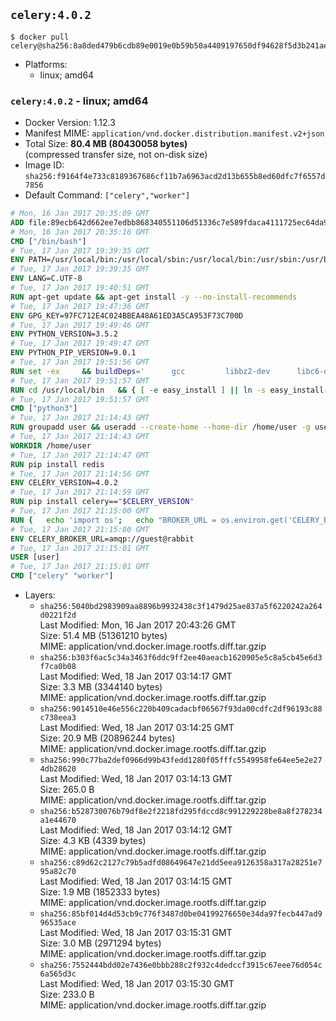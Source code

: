 ## `celery:4.0.2`

```console
$ docker pull celery@sha256:8a8ded479b6cdb89e0019e0b59b50a4409197650df94628f5d3b241aef45ec4f
```

-	Platforms:
	-	linux; amd64

### `celery:4.0.2` - linux; amd64

-	Docker Version: 1.12.3
-	Manifest MIME: `application/vnd.docker.distribution.manifest.v2+json`
-	Total Size: **80.4 MB (80430058 bytes)**  
	(compressed transfer size, not on-disk size)
-	Image ID: `sha256:f9164f4e733c8189367686cf11b7a6963acd2d13b655b8ed60dfc7f6557d7856`
-	Default Command: `["celery","worker"]`

```dockerfile
# Mon, 16 Jan 2017 20:35:09 GMT
ADD file:89ecb642d662ee7edbb868340551106d51336c7e589fdaca4111725ec64da957 in / 
# Mon, 16 Jan 2017 20:35:16 GMT
CMD ["/bin/bash"]
# Tue, 17 Jan 2017 19:39:35 GMT
ENV PATH=/usr/local/bin:/usr/local/sbin:/usr/local/bin:/usr/sbin:/usr/bin:/sbin:/bin
# Tue, 17 Jan 2017 19:39:35 GMT
ENV LANG=C.UTF-8
# Tue, 17 Jan 2017 19:40:51 GMT
RUN apt-get update && apt-get install -y --no-install-recommends 		ca-certificates 		libgdbm3 		libsqlite3-0 		libssl1.0.0 	&& rm -rf /var/lib/apt/lists/*
# Tue, 17 Jan 2017 19:47:36 GMT
ENV GPG_KEY=97FC712E4C024BBEA48A61ED3A5CA953F73C700D
# Tue, 17 Jan 2017 19:49:46 GMT
ENV PYTHON_VERSION=3.5.2
# Tue, 17 Jan 2017 19:49:47 GMT
ENV PYTHON_PIP_VERSION=9.0.1
# Tue, 17 Jan 2017 19:51:56 GMT
RUN set -ex 	&& buildDeps=' 		gcc 		libbz2-dev 		libc6-dev 		libgdbm-dev 		liblzma-dev 		libncurses-dev 		libreadline-dev 		libsqlite3-dev 		libssl-dev 		make 		tcl-dev 		tk-dev 		wget 		xz-utils 		zlib1g-dev 	' 	&& apt-get update && apt-get install -y $buildDeps --no-install-recommends && rm -rf /var/lib/apt/lists/* 		&& wget -O python.tar.xz "https://www.python.org/ftp/python/${PYTHON_VERSION%%[a-z]*}/Python-$PYTHON_VERSION.tar.xz" 	&& wget -O python.tar.xz.asc "https://www.python.org/ftp/python/${PYTHON_VERSION%%[a-z]*}/Python-$PYTHON_VERSION.tar.xz.asc" 	&& export GNUPGHOME="$(mktemp -d)" 	&& gpg --keyserver ha.pool.sks-keyservers.net --recv-keys "$GPG_KEY" 	&& gpg --batch --verify python.tar.xz.asc python.tar.xz 	&& rm -r "$GNUPGHOME" python.tar.xz.asc 	&& mkdir -p /usr/src/python 	&& tar -xJC /usr/src/python --strip-components=1 -f python.tar.xz 	&& rm python.tar.xz 		&& cd /usr/src/python 	&& ./configure 		--enable-loadable-sqlite-extensions 		--enable-shared 	&& make -j$(nproc) 	&& make install 	&& ldconfig 		&& if [ ! -e /usr/local/bin/pip3 ]; then : 		&& wget -O /tmp/get-pip.py 'https://bootstrap.pypa.io/get-pip.py' 		&& python3 /tmp/get-pip.py "pip==$PYTHON_PIP_VERSION" 		&& rm /tmp/get-pip.py 	; fi 	&& pip3 install --no-cache-dir --upgrade --force-reinstall "pip==$PYTHON_PIP_VERSION" 	&& [ "$(pip list |tac|tac| awk -F '[ ()]+' '$1 == "pip" { print $2; exit }')" = "$PYTHON_PIP_VERSION" ] 		&& find /usr/local -depth 		\( 			\( -type d -a -name test -o -name tests \) 			-o 			\( -type f -a -name '*.pyc' -o -name '*.pyo' \) 		\) -exec rm -rf '{}' + 	&& apt-get purge -y --auto-remove $buildDeps 	&& rm -rf /usr/src/python ~/.cache
# Tue, 17 Jan 2017 19:51:57 GMT
RUN cd /usr/local/bin 	&& { [ -e easy_install ] || ln -s easy_install-* easy_install; } 	&& ln -s idle3 idle 	&& ln -s pydoc3 pydoc 	&& ln -s python3 python 	&& ln -s python3-config python-config
# Tue, 17 Jan 2017 19:51:57 GMT
CMD ["python3"]
# Tue, 17 Jan 2017 21:14:43 GMT
RUN groupadd user && useradd --create-home --home-dir /home/user -g user user
# Tue, 17 Jan 2017 21:14:43 GMT
WORKDIR /home/user
# Tue, 17 Jan 2017 21:14:47 GMT
RUN pip install redis
# Tue, 17 Jan 2017 21:14:56 GMT
ENV CELERY_VERSION=4.0.2
# Tue, 17 Jan 2017 21:14:59 GMT
RUN pip install celery=="$CELERY_VERSION"
# Tue, 17 Jan 2017 21:15:00 GMT
RUN { 	echo 'import os'; 	echo "BROKER_URL = os.environ.get('CELERY_BROKER_URL', 'amqp://')"; } > celeryconfig.py
# Tue, 17 Jan 2017 21:15:00 GMT
ENV CELERY_BROKER_URL=amqp://guest@rabbit
# Tue, 17 Jan 2017 21:15:01 GMT
USER [user]
# Tue, 17 Jan 2017 21:15:01 GMT
CMD ["celery" "worker"]
```

-	Layers:
	-	`sha256:5040bd2983909aa8896b9932438c3f1479d25ae837a5f6220242a264d0221f2d`  
		Last Modified: Mon, 16 Jan 2017 20:43:26 GMT  
		Size: 51.4 MB (51361210 bytes)  
		MIME: application/vnd.docker.image.rootfs.diff.tar.gzip
	-	`sha256:b303f6ac5c34a3463f6ddc9ff2ee40aeacb1620905e5c8a5cb45e6d3f7ca0b08`  
		Last Modified: Wed, 18 Jan 2017 03:14:17 GMT  
		Size: 3.3 MB (3344140 bytes)  
		MIME: application/vnd.docker.image.rootfs.diff.tar.gzip
	-	`sha256:9014510e46e556c220b409cadacbf06567f93da00cdfc2df96193c88c738eea3`  
		Last Modified: Wed, 18 Jan 2017 03:14:25 GMT  
		Size: 20.9 MB (20896244 bytes)  
		MIME: application/vnd.docker.image.rootfs.diff.tar.gzip
	-	`sha256:990c77ba2def0966d99b43fedd1280f05fffc5549958fe64ee5e2e274db28620`  
		Last Modified: Wed, 18 Jan 2017 03:14:13 GMT  
		Size: 265.0 B  
		MIME: application/vnd.docker.image.rootfs.diff.tar.gzip
	-	`sha256:b528730076b79df8e2f2218fd295fdccd8c991229228be8a8f278234a1e44670`  
		Last Modified: Wed, 18 Jan 2017 03:14:12 GMT  
		Size: 4.3 KB (4339 bytes)  
		MIME: application/vnd.docker.image.rootfs.diff.tar.gzip
	-	`sha256:c89d62c2127c79b5adfd08649647e21dd5eea9126358a317a28251e795a82c70`  
		Last Modified: Wed, 18 Jan 2017 03:14:15 GMT  
		Size: 1.9 MB (1852333 bytes)  
		MIME: application/vnd.docker.image.rootfs.diff.tar.gzip
	-	`sha256:85bf014d4d53cb9c776f3487d0be04199276650e34da97fecb447ad996535ace`  
		Last Modified: Wed, 18 Jan 2017 03:15:31 GMT  
		Size: 3.0 MB (2971294 bytes)  
		MIME: application/vnd.docker.image.rootfs.diff.tar.gzip
	-	`sha256:7552444bdd02e7436e0bbb288c2f932c4dedccf3915c67eee76d054c6a565d3c`  
		Last Modified: Wed, 18 Jan 2017 03:15:30 GMT  
		Size: 233.0 B  
		MIME: application/vnd.docker.image.rootfs.diff.tar.gzip
